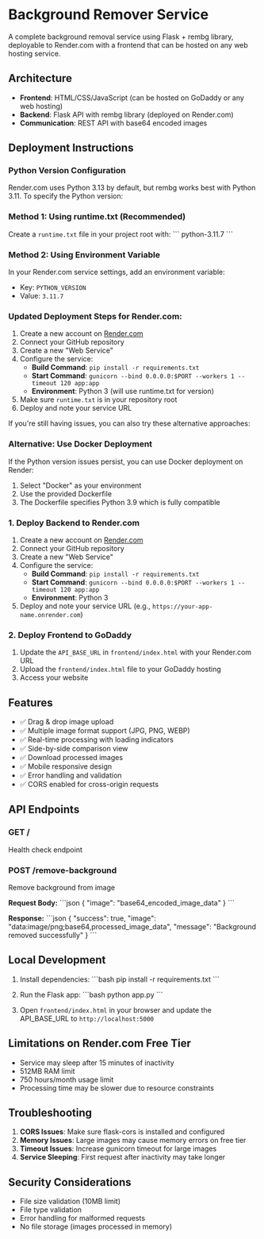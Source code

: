 # Background Remover Service

A complete background removal service using Flask + rembg library, deployable to Render.com with a frontend that can be hosted on any web hosting service.

## Architecture

- **Frontend**: HTML/CSS/JavaScript (can be hosted on GoDaddy or any web hosting)
- **Backend**: Flask API with rembg library (deployed on Render.com)
- **Communication**: REST API with base64 encoded images

## Deployment Instructions

### Python Version Configuration

Render.com uses Python 3.13 by default, but rembg works best with Python 3.11. To specify the Python version:

### Method 1: Using runtime.txt (Recommended)
Create a `runtime.txt` file in your project root with:
\`\`\`
python-3.11.7
\`\`\`

### Method 2: Using Environment Variable
In your Render.com service settings, add an environment variable:
- Key: `PYTHON_VERSION`
- Value: `3.11.7`

### Updated Deployment Steps for Render.com:

1. Create a new account on [Render.com](https://render.com)
2. Connect your GitHub repository
3. Create a new "Web Service"
4. Configure the service:
   - **Build Command**: `pip install -r requirements.txt`
   - **Start Command**: `gunicorn --bind 0.0.0.0:$PORT --workers 1 --timeout 120 app:app`
   - **Environment**: Python 3 (will use runtime.txt for version)
5. Make sure `runtime.txt` is in your repository root
6. Deploy and note your service URL

If you're still having issues, you can also try these alternative approaches:

### Alternative: Use Docker Deployment
If the Python version issues persist, you can use Docker deployment on Render:
1. Select "Docker" as your environment
2. Use the provided Dockerfile
3. The Dockerfile specifies Python 3.9 which is fully compatible

### 1. Deploy Backend to Render.com

1. Create a new account on [Render.com](https://render.com)
2. Connect your GitHub repository
3. Create a new "Web Service"
4. Configure the service:
   - **Build Command**: `pip install -r requirements.txt`
   - **Start Command**: `gunicorn --bind 0.0.0.0:$PORT --workers 1 --timeout 120 app:app`
   - **Environment**: Python 3
5. Deploy and note your service URL (e.g., `https://your-app-name.onrender.com`)

### 2. Deploy Frontend to GoDaddy

1. Update the `API_BASE_URL` in `frontend/index.html` with your Render.com URL
2. Upload the `frontend/index.html` file to your GoDaddy hosting
3. Access your website

## Features

- ✅ Drag & drop image upload
- ✅ Multiple image format support (JPG, PNG, WEBP)
- ✅ Real-time processing with loading indicators
- ✅ Side-by-side comparison view
- ✅ Download processed images
- ✅ Mobile responsive design
- ✅ Error handling and validation
- ✅ CORS enabled for cross-origin requests

## API Endpoints

### GET /
Health check endpoint

### POST /remove-background
Remove background from image

**Request Body:**
\`\`\`json
{
  "image": "base64_encoded_image_data"
}
\`\`\`

**Response:**
\`\`\`json
{
  "success": true,
  "image": "data:image/png;base64,processed_image_data",
  "message": "Background removed successfully"
}
\`\`\`

## Local Development

1. Install dependencies:
\`\`\`bash
pip install -r requirements.txt
\`\`\`

2. Run the Flask app:
\`\`\`bash
python app.py
\`\`\`

3. Open `frontend/index.html` in your browser and update the API_BASE_URL to `http://localhost:5000`

## Limitations on Render.com Free Tier

- Service may sleep after 15 minutes of inactivity
- 512MB RAM limit
- 750 hours/month usage limit
- Processing time may be slower due to resource constraints

## Troubleshooting

1. **CORS Issues**: Make sure flask-cors is installed and configured
2. **Memory Issues**: Large images may cause memory errors on free tier
3. **Timeout Issues**: Increase gunicorn timeout for large images
4. **Service Sleeping**: First request after inactivity may take longer

## Security Considerations

- File size validation (10MB limit)
- File type validation
- Error handling for malformed requests
- No file storage (images processed in memory)
